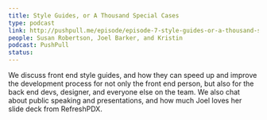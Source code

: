 ```yaml
---
title: Style Guides, or A Thousand Special Cases
type: podcast
link: http://pushpull.me/episode/episode-7-style-guides-or-a-thousand-special-cases/
people: Susan Robertson, Joel Barker, and Kristin
podcast: PushPull
status:
---
```


We discuss front end style guides, and how they can speed up and improve the development process for not only the front end person, but also for the back end devs, designer, and everyone else on the team. We also chat about public speaking and presentations, and how much Joel loves her slide deck from RefreshPDX.
